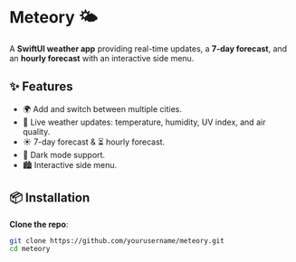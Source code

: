 
# Meteory 🌤️
A **SwiftUI weather app** providing real-time updates, a **7-day forecast**, and an **hourly forecast** with an interactive side menu.

## ✨ Features
- 🌍 Add and switch between multiple cities.
- 🔄 Live weather updates: temperature, humidity, UV index, and air quality.
- ☀️ 7-day forecast & ⏳ hourly forecast.
- 🌙 Dark mode support.
- 🏙 Interactive side menu.

## 📦 Installation
 **Clone the repo**:  
   ```bash
   git clone https://github.com/yourusername/meteory.git
   cd meteory
